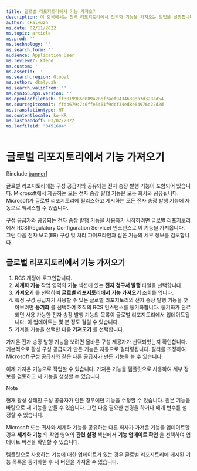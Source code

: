 ```yaml
---
title: 글로벌 리포지토리에서 기능 가져오기
description: 이 항목에서는 전역 리포지토리에서 전역화 기능을 가져오는 방법을 설명합니다.
author: dkalyuzh
ms.date: 02/11/2022
ms.topic: article
ms.prod: ''
ms.technology: ''
ms.search.form: ''
audience: Application User
ms.reviewer: kfend
ms.custom: ''
ms.assetid: ''
ms.search.region: Global
ms.author: dkalyuzh
ms.search.validFrom: ''
ms.dyn365.ops.version: ''
ms.openlocfilehash: ff3019986d089a286f7aef94346398b3d328ad54
ms.sourcegitcommit: ffdb6794746ffe5461f9dcf34ed8e64976d22d2d
ms.translationtype: HT
ms.contentlocale: ko-KR
ms.lasthandoff: 03/02/2022
ms.locfileid: "8451684"
---
```

# <a name="import-features-from-the-global-repository"></a>글로벌 리포지토리에서 기능 가져오기

[!include [banner](../includes/banner.md)]

글로벌 리포지토리에는 구성 공급자와 공유되는 전자 송장 발행 기능이 포함되어 있습니다. Microsoft에서 제공하는 모든 전자 송장 발행 기능은 모든 회사와 공유됩니다. Microsoft가 글로벌 리포지토리에 릴리스하고 게시하는 모든 전자 송장 발행 기능에 자동으로 액세스할 수 있습니다.

구성 공급자와 공유되는 전자 송장 발행 기능을 사용하기 시작하려면 글로벌 리포지토리에서 RCS(Regulatory Configuration Service) 인스턴스로 이 기능을 가져옵니다. 그런 다음 전자 보고(ER) 구성 및 처리 파이프라인과 같은 기능의 세부 정보를 검토합니다.

## <a name="import-a-feature-from-the-global-repository"></a>글로벌 리포지토리에서 기능 가져오기

1. RCS 계정에 로그인합니다.
2. **세계화 기능** 작업 영역의 **기능** 섹션에 있는 **전자 청구서 발행** 타일을 선택합니다.
3. **가져오기** 를 선택하여 **글로벌 리포지토리에서 기능 가져오기** 조회를 엽니다.
4. 특정 구성 공급자가 사용할 수 있는 글로벌 리포지토리의 전자 송장 발행 기능을 찾아보려면 **동기화** 를 선택하여 조직의 RCS 인스턴스를 동기화합니다. 동기화가 완료되면 사용 가능한 전자 송장 발행 기능의 목록이 글로벌 리포지토리에서 업데이트됩니다. 이 업데이트는 몇 분 정도 걸릴 수 있습니다.
5. 가져올 기능을 선택한 다음 **가져오기** 를 선택합니다.

가져온 전자 송장 발행 기능을 보려면 올바른 구성 제공자가 선택되었는지 확인합니다. 기본적으로 활성 구성 공급자가 만든 기능은 자동으로 필터링됩니다. 필터를 조정하여 Microsoft 구성 공급자와 같은 다른 공급자가 만든 기능을 볼 수 있습니다.

이제 가져온 기능으로 작업할 수 있습니다. 가져온 기능을 템플릿으로 사용하여 세부 정보를 검토하고 새 기능을 생성할 수 있습니다.

> [!NOTE]
> 현재 활성 상태인 구성 공급자가 만든 경우에만 기능을 수정할 수 있습니다. 원본 기능을 바탕으로 새 기능을 만들 수 있습니다. 그런 다음 필요한 변경을 하거나 매개 변수를 설정할 수 있습니다.

Microsoft 또는 귀사와 세계화 기능을 공유하는 다른 회사가 가져온 기능을 업데이트할 경우 **세계화 기능** 의 작업 영역의 **관련 설정** 섹션에서 **기능 업데이트 확인** 을 선택하여 업데이트 버전을 확인할 수 있습니다.

템플릿으로 사용하는 기능에 대한 업데이트가 있는 경우 글로벌 리포지토리에 게시된 기능 목록을 동기화한 후 새 버전을 가져올 수 있습니다.
